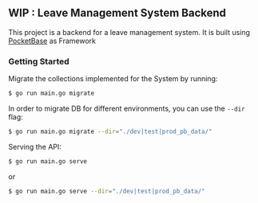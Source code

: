 ## WIP : Leave Management System Backend

This project is a backend for a leave management system. It is built using [PocketBase](https://pocketbase.io/) as Framework

### Getting Started

Migrate the collections implemented for the System by running:

```bash
$ go run main.go migrate
```

In order to migrate DB for different environments, you can use the `--dir` flag:

```bash
$ go run main.go migrate --dir="./dev|test|prod_pb_data/"
```

Serving the API:

```bash
$ go run main.go serve
```

or

```bash
$ go run main.go serve --dir="./dev|test|prod_pb_data/"
```
